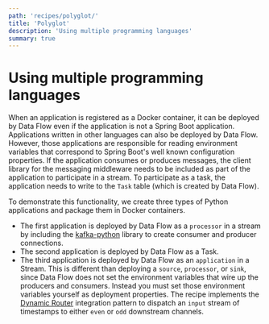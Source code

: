 ```yaml
---
path: 'recipes/polyglot/'
title: 'Polyglot'
description: 'Using multiple programming languages'
summary: true
---
```


# Using multiple programming languages

When an application is registered as a Docker container, it can be deployed by Data Flow even if the application is not a Spring Boot application. Applications written in other languages can also be deployed by Data Flow.
However, those applications are responsible for reading environment variables that correspond to Spring Boot's well known configuration properties.
If the application consumes or produces messages, the client library for the messaging middleware needs to be included as part of the application to participate in a stream.
To participate as a task, the application needs to write to the `Task` table (which is created by Data Flow).

To demonstrate this functionality, we create three types of Python applications and package them in Docker containers.

- The first application is deployed by Data Flow as a `processor` in a stream by including the [kafka-python](https://github.com/dpkp/kafka-python) library to create consumer and producer connections.
- The second application is deployed by Data Flow as a Task.
- The third application is deployed by Data Flow as an `application` in a Stream. This is different than deploying a `source`, `processor`, or `sink`, since Data Flow does not set the environment variables that wire up the producers and consumers.
  Instead you must set those environment variables yourself as deployment properties.
  The recipe implements the [Dynamic Router](https://www.enterpriseintegrationpatterns.com/patterns/messaging/DynamicRouter.html) integration pattern to dispatch an `input` stream of timestamps to either `even` or `odd` downstream channels.
